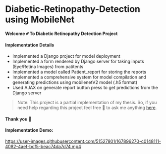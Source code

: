 # Diabetic-Retinopathy-Detection using MobileNet

#### Welcome 💕 To Diabetic Retinopathy Detection Project
#### Implementation Details
- Implemented a Django project for model deployment
- Implemented a form rendered by Django server for taking inputs (Eye/Retina Images) from patitents
- Implemented a model called Patient_report for storing the reports
- Implemented a comprehensive system for model compilation and generating predictions using mobilenetV2 model (.h5 format)
- Used AJAX on generate report button press to get predictions from the Django server

> Note: This project is a partial implementation of my thesis. So, if you need help regarding this project feel free 🤞 to ask me anything [here](https://t.me/shuvokkr). 

#### Thank you 💖

#### Implementation Demo:

https://user-images.githubusercontent.com/51527801/167896270-c0148111-4082-4aef-bcf5-beac74da7d74.mp4

